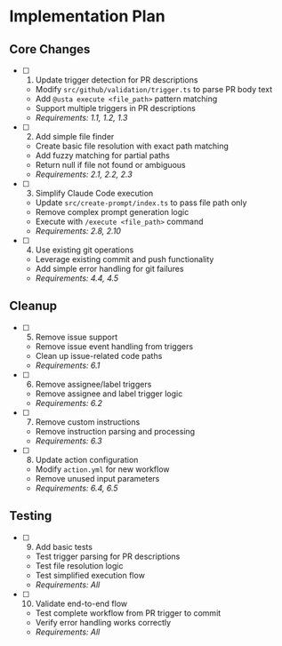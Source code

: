 # Implementation Plan

## Core Changes

- [  ] 1. Update trigger detection for PR descriptions
  - Modify `src/github/validation/trigger.ts` to parse PR body text
  - Add `@usta execute <file_path>` pattern matching
  - Support multiple triggers in PR descriptions
  - _Requirements: 1.1, 1.2, 1.3_

- [ ] 2. Add simple file finder
  - Create basic file resolution with exact path matching
  - Add fuzzy matching for partial paths
  - Return null if file not found or ambiguous
  - _Requirements: 2.1, 2.2, 2.3_

- [ ] 3. Simplify Claude Code execution
  - Update `src/create-prompt/index.ts` to pass file path only
  - Remove complex prompt generation logic
  - Execute with `/execute <file_path>` command
  - _Requirements: 2.8, 2.10_

- [ ] 4. Use existing git operations
  - Leverage existing commit and push functionality
  - Add simple error handling for git failures
  - _Requirements: 4.4, 4.5_

## Cleanup

- [ ] 5. Remove issue support
  - Remove issue event handling from triggers
  - Clean up issue-related code paths
  - _Requirements: 6.1_

- [ ] 6. Remove assignee/label triggers
  - Remove assignee and label trigger logic
  - _Requirements: 6.2_

- [ ] 7. Remove custom instructions
  - Remove instruction parsing and processing
  - _Requirements: 6.3_

- [ ] 8. Update action configuration
  - Modify `action.yml` for new workflow
  - Remove unused input parameters
  - _Requirements: 6.4, 6.5_

## Testing

- [ ] 9. Add basic tests
  - Test trigger parsing for PR descriptions
  - Test file resolution logic
  - Test simplified execution flow
  - _Requirements: All_

- [ ] 10. Validate end-to-end flow
  - Test complete workflow from PR trigger to commit
  - Verify error handling works correctly
  - _Requirements: All_